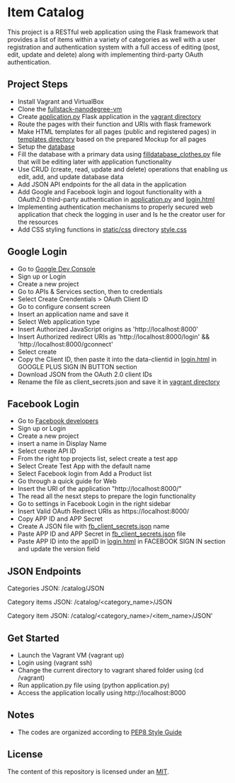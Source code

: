 # Item Catalog
This project is a RESTful web application using the Flask framework that provides a list of items within a variety of categories as well with a user 
registration and authentication system with a full access of editing (post, edit, update and delete) 
along with implementing third-party OAuth authentication.

## Project Steps
- Install Vagrant and VirtualBox
- Clone the [fullstack-nanodegree-vm](https://github.com/udacity/fullstack-nanodegree-vm)
- Create [application.py](https://github.com/HanaShamatah/Item-Catalog/blob/master/vagrant/application.py) Flask application in the [vagrant directory](https://github.com/HanaShamatah/Item-Catalog/tree/master/vagrant)
- Route the pages with their function and URIs with flask framework
- Make HTML templates for all pages (public and registered pages) in [templates directory](https://github.com/HanaShamatah/Item-Catalog/tree/master/vagrant/templates) based on the prepared Mockup for all pages
- Setup the [database](https://github.com/HanaShamatah/Item-Catalog/blob/master/vagrant/catalog_database.py)
- Fill the database with a primary data using [filldatabase_clothes.py](https://github.com/HanaShamatah/Item-Catalog/blob/master/vagrant/filldatabase_clothes.py) file that will be editing later with application functionality
- Use CRUD (create, read, update and delete) operations that enabling us edit, add, and update database data
- Add JSON API endpoints for the all data in the application
- Add Google and Facebook login  and logout functionality with a OAuth2.0 third-party authentication in [application.py](https://github.com/HanaShamatah/Item-Catalog/blob/master/vagrant/application.py) and [login.html](https://github.com/HanaShamatah/Item-Catalog/blob/master/vagrant/templates/login.html)
- Implementing authentication mechanisms to properly secured web application that check the logging in user and Is he the creator user for the resources
- Add CSS styling functions in [static/css](https://github.com/HanaShamatah/Item-Catalog/tree/master/vagrant/static/css) directory [style.css](https://github.com/HanaShamatah/Item-Catalog/blob/master/vagrant/static/css/style.css)

## Google Login
- Go to [Google Dev Console](https://console.cloud.google.com/home/dashboard?project=gecoding-api)
- Sign up or Login
- Create a new project
- Go to APIs & Services section, then to credentials
- Select Create Crendentials > OAuth Client ID
- Go to configure consent screen
- Insert an application name and save it
- Select Web application type
- Insert Authorized JavaScript origins as 'http://localhost:8000'
- Insert Authorized redirect URIs as 'http://localhost:8000/login' && 'http://localhost:8000/gconnect'
- Select create
- Copy the Client ID, then paste it into the data-clientid in [login.html](https://github.com/HanaShamatah/Item-Catalog/blob/master/vagrant/templates/login.html) in GOOGLE PLUS SIGN IN BUTTON section
- Download JSON from the OAuth 2.0 client IDs
- Rename the file as client_secrets.json and save it in [vagrant directory](https://github.com/HanaShamatah/Item-Catalog/tree/master/vagrant)


## Facebook Login
- Go to [Facebook developers](https://developers.facebook.com/)
- Sign up or Login
- Create a new project
- insert a name in Display Name
- Select create API ID
- From the right top projects list, select create a test app
- Select Create Test App with the default name
- Select Facebook login from Add a Product list
- Go through a quick guide for Web
- Insert the URI of the application "http://localhost:8000/"
- The read all the nesxt steps to prepare the login functionality
- Go to settings in Facebook Login in the right sidebar
- Insert Valid OAuth Redirect URIs as https://localhost:8000/
- Copy APP ID and APP Secret
- Create A JSON file with [fb_client_secrets.json](https://github.com/HanaShamatah/Item-Catalog/blob/master/vagrant/fb_client_secrets.json) name
- Paste APP ID and APP Secret in [fb_client_secrets.json](https://github.com/HanaShamatah/Item-Catalog/blob/master/vagrant/fb_client_secrets.json) file
- Paste APP ID into the appID in [login.html](https://github.com/HanaShamatah/Item-Catalog/blob/master/vagrant/templates/login.html) in FACEBOOK SIGN IN section and update the version field


## JSON Endpoints

Categories JSON: /catalog/JSON

Category items JSON: /catalog/<category_name>/JSON

Category item JSON: /catalog/<category_name>/<item_name>/JSON'


## Get Started
- Launch the Vagrant VM (vagrant up)
- Login using (vagrant ssh)
- Change the current directory to vagrant shared folder using (cd /vagrant)
- Run application.py file using (python application.py)
- Access the application locally using http://localhost:8000


## Notes
- The codes are organized according to [PEP8 Style Guide](https://www.python.org/dev/peps/pep-0008/)
 
## License
The content of this repository is licensed under an [MIT](https://choosealicense.com/licenses/mit/).
